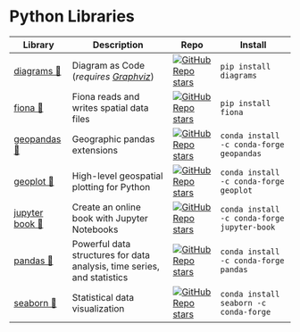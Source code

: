 # Python Libraries

| Library | Description | Repo | Install |
| ---- | ----------- | ---- | ------- |
|  [diagrams 📄](https://diagrams.mingrammer.com/docs/getting-started/installation) | Diagram as Code (_requires [Graphviz](https://graphviz.gitlab.io/download/)_) | [![GitHub Repo stars](https://img.shields.io/github/stars/mingrammer/diagrams?style=social)](https://github.com/mingrammer/diagrams) | `pip install diagrams` |
| [fiona 📄](https://fiona.readthedocs.io/) | Fiona reads and writes spatial data files | [![GitHub Repo stars](https://img.shields.io/github/stars/Toblerity/Fiona?style=social)](https://github.com/Toblerity/Fiona) | `pip install fiona` |
| [geopandas 📄](https://geopandas.org/en/stable/docs.html) | Geographic pandas extensions| [![GitHub Repo stars](https://img.shields.io/github/stars/geopandas/geopandas?style=social)](https://github.com/geopandas/geopandas) | `conda install -c conda-forge geopandas` |
| [geoplot 📄](https://residentmario.github.io/geoplot/index.html) | High-level geospatial plotting for Python | [![GitHub Repo stars](https://img.shields.io/github/stars/ResidentMario/geoplot?style=social)](https://github.com/ResidentMario/geoplot) | `conda install -c conda-forge geoplot` |
| [jupyter book 📄](https://jupyterbook.org/en/stable/intro.html) | Create an online book with Jupyter Notebooks | [![GitHub Repo stars](https://img.shields.io/github/stars/executablebooks/jupyter-book?style=social)](https://github.com/executablebooks/jupyter-book) | `conda install -c conda-forge jupyter-book` |
| [pandas 📄](https://pandas.pydata.org/docs/) | Powerful data structures for data analysis, time series, and statistics | [![GitHub Repo stars](https://img.shields.io/github/stars/pandas-dev/pandas?style=social)](https://github.com/pandas-dev/pandas) | `conda install -c conda-forge pandas` |
| [seaborn 📄](https://seaborn.pydata.org/) | Statistical data visualization | [![GitHub Repo stars](https://img.shields.io/github/stars/mwaskom/seaborn?style=social)](https://github.com/mwaskom/seaborn) | `conda install seaborn -c conda-forge` |

